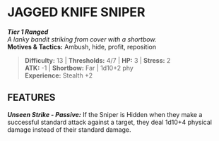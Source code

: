 ﻿---
tier: 1
type: Ranged
difficulty: 13
hp: 3
stress: 2
---
# JAGGED KNIFE SNIPER

***Tier 1 Ranged***  
*A lanky bandit striking from cover with a shortbow.*  
**Motives & Tactics:** Ambush, hide, profit, reposition

> **Difficulty:** 13 | **Thresholds:** 4/7 | **HP:** 3 | **Stress:** 2  
> **ATK:** -1 | **Shortbow:** Far | 1d10+2 phy  
> **Experience:** Stealth +2

## FEATURES

***Unseen Strike - Passive:*** If the Sniper is Hidden when they make a successful standard attack against a target, they deal 1d10+4 physical damage instead of their standard damage.
